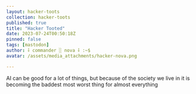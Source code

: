 ```yaml
---
layout: hacker-toots
collection: hacker-toots
published: true
title: "Hacker Tooted"
date: 2023-07-24T00:50:18Z
pinned: false
tags: [mastodon]
author: ⸸ commander ░ nova ⸸ :~$
avatar: /assets/media_attachments/hacker-nova.png

---
```


<p>AI can be good for a lot of things, but because of the society we live in it is becoming the baddest most worst thing for almost everything</p>



